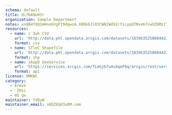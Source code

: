 ```yaml
---
schema: default
title: dc76A9eH3r 
organization: Sample Department 
notes: xn8B4YXQ1mHnoGVgFI9dqwzA X0DkbJl03CWNIWd92rficypQ7Nve67cwUZ6MitTbMYDLtOEepPVy5GkqSCOKhR5u1ElRuUTvSom 
resources:
  - name: c 3wh CSV
    url: 'http://data.phl.opendata.arcgis.com/datasets/1839b35258604422b0b520cbb668df0d_0.csv'
    format: csv
  - name: STleC Shapefile
    url: 'http://data.phl.opendata.arcgis.com/datasets/1839b35258604422b0b520cbb668df0d_0.zip'
    format: shp
  - name: sAapD GeoService
    url: 'https://services.arcgis.com/fLeGjb7u4uXqeF9q/arcgis/rest/services/Air_Monitoring_Stations/FeatureServer/0/query'
    format: api
license: 9MKWt 
category:
  - 6rmvV 
  -  IHsi 
  - m5 gv 
maintainer: tVDvW  
maintainer_email: sKDZE@d3uDM.com
---
```

